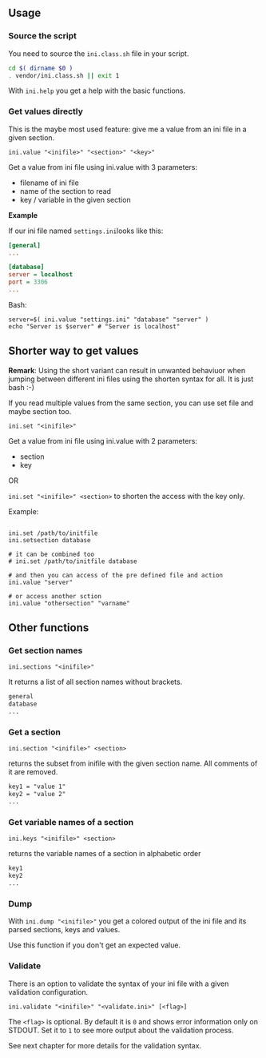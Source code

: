 ## Usage

### Source the script

You need to source the `ini.class.sh` file in your script.
```bash
cd $( dirname $0 )
. vendor/ini.class.sh || exit 1
```

With `ini.help` you get a help with the basic functions.

### Get values directly

This is the maybe most used feature: give me a value from an ini file in a given section.

```shell
ini.value "<inifile>" "<section>" "<key>"
```

Get a value from ini file using ini.value with 3 parameters:

* filename of ini file
* name of the section to read
* key / variable in the given section

**Example** 

If our ini file named `settings.ini`looks like this:

```ini
[general]
...

[database]
server = localhost
port = 3306
...
```

Bash:

```shell
server=$( ini.value "settings.ini" "database" "server" )
echo "Server is $server" # "Server is localhost"
```

## Shorter way to get values

**Remark**: Using the short variant can result in unwanted behaviuor when jumping between different ini files using the shorten syntax for all. It is just bash :-)

If you read multiple values from the same section, you can use set file and maybe section too.

`ini.set "<inifile>"`

Get a value from ini file using ini.value with 2 parameters:

* section
* key

OR

`ini.set "<inifile>" <section>` to shorten the access with the key only.

Example:

```shell

ini.set /path/to/initfile
ini.setsection database

# it can be combined too
# ini.set /path/to/initfile database

# and then you can access of the pre defined file and action
ini.value "server"

# or access another sction
ini.value "othersection" "varname"
```

## Other functions

### Get section names

`ini.sections "<inifile>"`

It returns a list of all section names without brackets.

```txt
general
database
...
```

### Get a section

`ini.section "<inifile>" <section>`

returns the subset from inifile with the given section name. All comments of it are removed.

```txt
key1 = "value 1"
key2 = "value 2"
...
```

### Get variable names of a section

`ini.keys "<inifile>" <section>`

returns the variable names of a section in alphabetic order

```txt
key1
key2
...
```

### Dump

With `ini.dump "<inifile>"` you get a colored output of the ini file and its parsed sections, keys and values.

Use this function if you don't get an expected value.

### Validate

There is an option to validate the syntax of your ini file with a given validation configuration.

`ini.validate "<inifile>" "<validate.ini>" [<flag>]`

The `<flag>` is optional. By default it is `0` and shows error information only on STDOUT. Set it to `1` to see more output about the validation process.

See next chapter for more details for the validation syntax.